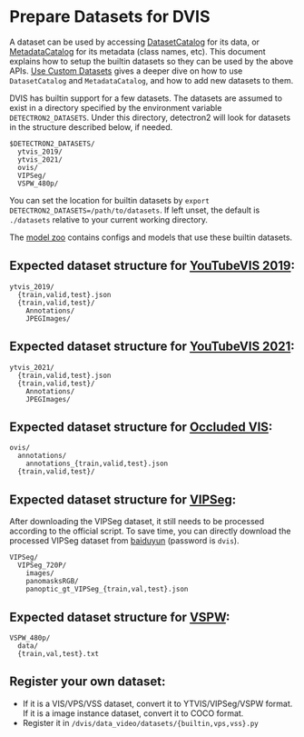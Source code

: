 # Prepare Datasets for DVIS

A dataset can be used by accessing [DatasetCatalog](https://detectron2.readthedocs.io/modules/data.html#detectron2.data.DatasetCatalog)
for its data, or [MetadataCatalog](https://detectron2.readthedocs.io/modules/data.html#detectron2.data.MetadataCatalog) for its metadata (class names, etc).
This document explains how to setup the builtin datasets so they can be used by the above APIs.
[Use Custom Datasets](https://detectron2.readthedocs.io/tutorials/datasets.html) gives a deeper dive on how to use `DatasetCatalog` and `MetadataCatalog`,
and how to add new datasets to them.

DVIS has builtin support for a few datasets.
The datasets are assumed to exist in a directory specified by the environment variable
`DETECTRON2_DATASETS`.
Under this directory, detectron2 will look for datasets in the structure described below, if needed.
```
$DETECTRON2_DATASETS/
  ytvis_2019/
  ytvis_2021/
  ovis/
  VIPSeg/
  VSPW_480p/
```

You can set the location for builtin datasets by `export DETECTRON2_DATASETS=/path/to/datasets`.
If left unset, the default is `./datasets` relative to your current working directory.

The [model zoo](../MODEL_ZOO.md)
contains configs and models that use these builtin datasets.


## Expected dataset structure for [YouTubeVIS 2019](https://competitions.codalab.org/competitions/20128):

```
ytvis_2019/
  {train,valid,test}.json
  {train,valid,test}/
    Annotations/
    JPEGImages/
```

## Expected dataset structure for [YouTubeVIS 2021](https://competitions.codalab.org/competitions/28988):

```
ytvis_2021/
  {train,valid,test}.json
  {train,valid,test}/
    Annotations/
    JPEGImages/
```

## Expected dataset structure for [Occluded VIS](http://songbai.site/ovis/):

```
ovis/
  annotations/
    annotations_{train,valid,test}.json
  {train,valid,test}/
```
## Expected dataset structure for [VIPSeg](https://github.com/VIPSeg-Dataset/VIPSeg-Dataset):

After downloading the VIPSeg dataset, it still needs to be processed according to the official script. To save time, you can directly download the processed VIPSeg dataset from [baiduyun](https://pan.baidu.com/s/1SMausnr6pVDJXTGISeFMuw) (password is `dvis`). 
```
VIPSeg/
  VIPSeg_720P/
    images/
    panomasksRGB/
    panoptic_gt_VIPSeg_{train,val,test}.json
```

## Expected dataset structure for [VSPW](https://codalab.lisn.upsaclay.fr/competitions/7869#participate):

```
VSPW_480p/
  data/
  {train,val,test}.txt
```

## Register your own dataset:

- If it is a VIS/VPS/VSS dataset, convert it to YTVIS/VIPSeg/VSPW format. If it is a image instance dataset, convert it to COCO format.
- Register it in `/dvis/data_video/datasets/{builtin,vps,vss}.py`